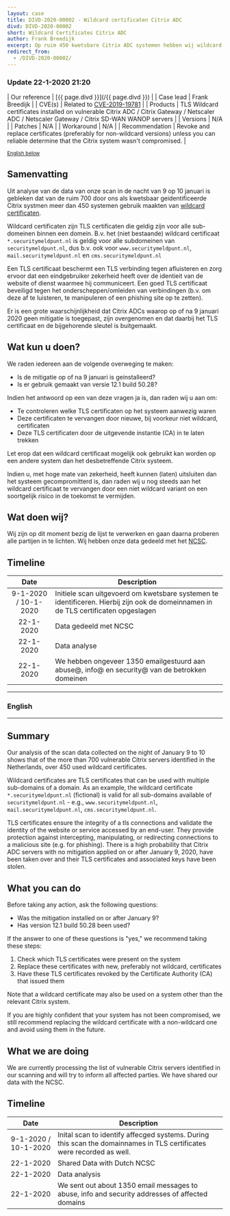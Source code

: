 ```yaml
---
layout: case
title: DIVD-2020-00002 - Wildcard certificaten Citrix ADC
divd: DIVD-2020-00002
short: Wildcard Certificates Citrix ADC
author: Frank Breedijk
excerpt: Op ruim 450 kwetsbare Citrix ADC systemen hebben wij wildcard certificaten aangetroffen / We have found over 450 vulnerable Citrix ADC that used wildcard certificates
redirect_from:
  - /DIVD-2020-00002/
---
```


### Update 22-1-2020 21:20

| Our reference | [{{ page.divd }}](/{{ page.divd }}) |
| Case lead | Frank Breedijk |
| CVE(s) | Related to [CVE-2019-19781](https://cve.mitre.org/cgi-bin/cvename.cgi?name=CVE-2019-19781) |
| Products | TLS Wildcard certificates installed on vulnerable Citrix ADC / Citrix Gateway / Netscaler ADC / Netscaler Gateway / Citrix SD-WAN WANOP servers |
| Versions | N/A |
| Patches | N/A |
| Workaround | N/A |
| Recommendation | Revoke and replace certificates (preferably for non-wildcard versions) unless you can reliable determine that the Citrix system wasn't compromised. |

<small>[English below](#english)</small>


## Samenvatting

Uit analyse van de data van onze scan in de nacht van 9 op 10 januari is gebleken dat van de ruim 700 door ons als kwetsbaar geidentificeerde Citrix systmen meer dan 450 systemen gebruik maakten van [wildcard certificaten](https://en.wikipedia.org/wiki/Wildcard_certificate).

Wildcard certificaten zijn TLS certificaten die geldig zijn voor alle sub-domeinen binnen een domein. B.v. het (niet bestaande) wildcard certificaat `*.securitymeldpunt.nl` is geldig voor alle subdomeinen van `securitymeldpunt.nl`, dus b.v. ook voor `www.securitymeldpunt.nl`, `mail.securitymeldpunt.nl` en `cms.securitymeldpunt.nl`

Een TLS certificaat beschermt een TLS verbinding tegen afluisteren en zorg ervoor dat een eindgebruiker zekerheid heeft over de identieit van de website of dienst waarmee hij communiceert. Een goed TLS certificaat beveiligd tegen het onderscheppen/omleiden van verbindingen (b.v. om deze af te luisteren, te manipuleren of een phishing site op te zetten).

Er is een grote waarschijnlijkheid dat Citrix ADCs waarop op of na 9 januari 2020 geen mitigatie is toegepast, zijn overgenomen en dat daarbij het TLS certificaat en de bijgehorende sleutel is buitgemaakt.

## Wat kun u doen?

We raden iedereen aan de volgende overweging te maken:
* Is de mitigatie op of na 9 januari is geinstalleerd?
* Is er gebruik gemaakt van versie 12.1 build 50.28?

Indien het antwoord op een van deze vragen ja is, dan raden wij u aan om:
* Te controleren welke TLS certificaten op het systeem aanwezig waren
* Deze certificaten te vervangen door nieuwe, bij voorkeur niet wildcard, certificaten
* Deze TLS certificaten door de uitgevende instantie (CA) in te laten trekken

Let erop dat een wildcard certificaat mogelijk ook gebruikt kan worden op een andere system dan het desbetreffende Citrix systeem.

Indien u, met hoge mate van zekerheid, heeft kunnen (laten) uitsluiten dan het systeem gecompromitterd is, dan raden wij u nog steeds aan het wildcard certificaat te vervangen door een niet wildcard variant on een soortgelijk risico in de toekomst te vermijden.

## Wat doen wij?

Wij zijn op dit moment bezig de lijst te verwerken en gaan daarna proberen alle partijen in te lichten. Wij hebben onze data gedeeld met het [NCSC](https://www.ncsc.nl).

## Timeline

| Date  | Description |
|:-----:|-------------|
| 9-1-2020 / 10-1-2020 | Initiele scan uitgevoerd om kwetsbare systemen te identificeren. Hierbij zijn ook de domeinnamen in de TLS certificaten opgeslagen |
| 22-1-2020 | Data gedeeld met NCSC |
| 22-1-2020 | Data analyse |
| 22-1-2020 | We hebben ongeveer 1350 emailgestuurd aan abuse@, info@ en security@ van de betrokken domeinen |

<hr>

### <a name="english"></a>English
<hr>

## Summary

Our analysis of the scan data collected on the night of January 9 to 10 shows that of the more than 700 vulnerable Citrix servers identified in the Netherlands, over 450 used wildcard certificates.

Wildcard certificates are TLS certificates that can be used with multiple sub-domains of a domain. As an example, the wildcard certificate `*.securitymeldpunt.nl` (fictional) is valid for all sub-domains available of `securitymeldpunt.nl` - e.g., `www.securitymeldpunt.nl`, `mail.securitymeldpunt.nl`, `cms.securitymeldpunt.nl`.

TLS certificates ensure the integrity of a tls connections and validate the identity of the website or service accessed by an end-user. They provide protection against intercepting, manipulating, or redirecting connections to a malicious site (e.g. for phishing).
There is a high probability that Citrix ADC servers with no mitigation applied on or after January 9, 2020, have been taken over and their TLS certificates and associated keys have been stolen.

## What you can do

Before taking any action, ask the following questions:
* Was the mitigation installed on or after January 9?
* Has version 12.1 build 50.28 been used?

If the answer to one of these questions is "yes," we recommend taking these steps:
1. Check which TLS certificates were present on the system
2. Replace these certificates with new, preferably not wildcard, certificates
3. Have these TLS certificates revoked by the Certificate Authority (CA) that issued them

Note that a wildcard certificate may also be used on a system other than the relevant Citrix system.

If you are highly confident that your system has not been compromised, we still recommend replacing the wildcard certificate with a non-wildcard one and avoid using them in the future.

## What we are doing

We are currently processing the list of vulnerable Citrix servers identified in our scanning and will try to inform all affected parties. We have shared our data with the NCSC.

## Timeline


| Date  | Description |
|:-----:|-------------|
| 9-1-2020 / 10-1-2020 | Inital scan to identify affecged systems. During this scan the domainnames in TLS certificates were recorded as well.  |
| 22-1-2020 | Shared Data with Dutch NCSC |
| 22-1-2020 | Data analysis |
| 22-1-2020 | We sent out about 1350 email messages to abuse, info and security addresses of affected domains |